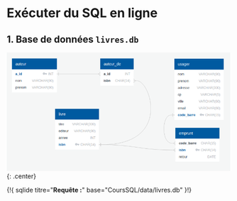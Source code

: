 # Exécuter du SQL en ligne

## 1.  Base de données ```livres.db```

![image](data/ERD_livres.png){: .center}

{!{ sqlide titre="**Requête :**"  base="CoursSQL/data/livres.db" }!}
